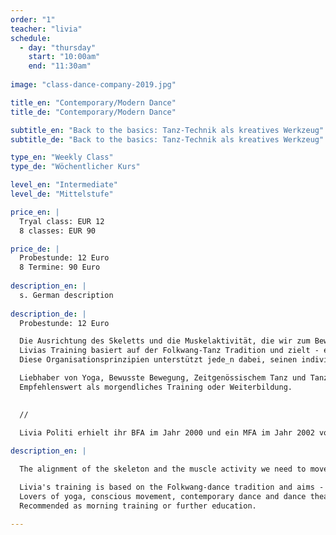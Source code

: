 ```yaml
---
order: "1"
teacher: "livia"
schedule:
  - day: "thursday"
    start: "10:00am"
    end: "11:30am"
    
image: "class-dance-company-2019.jpg"

title_en: "Contemporary/Modern Dance"
title_de: "Contemporary/Modern Dance"

subtitle_en: "Back to the basics: Tanz-Technik als kreatives Werkzeug"
subtitle_de: "Back to the basics: Tanz-Technik als kreatives Werkzeug"

type_en: "Weekly Class"
type_de: "Wöchentlicher Kurs"

level_en: "Intermediate"
level_de: "Mittelstufe"

price_en: |
  Tryal class: EUR 12  
  8 classes: EUR 90 

price_de: |
  Probestunde: 12 Euro  
  8 Termine: 90 Euro
  
description_en: |
  s. German description
  
description_de: |
  Probestunde: 12 Euro

  Die Ausrichtung des Skeletts und die Muskelaktivität, die wir zum Bewegen benötigen, wird das einleitende Warm-up.
  Livias Training basiert auf der Folkwang-Tanz Tradition und zielt - erweitert um Elemente aus der Release-, Limon- und AlexanderTechnik - auf ein umfassendes Training von Ausrichtung, Fluss, Gelenken, Muskeln und Musikalität ab. 
  Diese Organisationsprinzipien unterstützt jede_n dabei, seinen individuellen Zugang zu Tanz und Kreation zu finden.

  Liebhaber von Yoga, Bewusste Bewegung, Zeitgenössischem Tanz und Tanztheater fühlen sich bei diese sanften, aber energetische Ganzkörpertraining wohl.  
  Empfehlenswert als morgendliches Training oder Weiterbildung.

  
  //  
  
  Livia Politi erhielt ihr BFA im Jahr 2000 und ein MFA im Jahr 2002 von der Folkwang Universität der Künste unter der Leitung von Pina Bausch. Seit 2010 ist Livia zertifizierte Alexander-Technik-Lehrerin. Als Tänzerin, Choreografin und Assistenzchoreografin hat Livia in verschiedenen Projekten in Deutschland, den USA, Mexiko und Argentinien gearbeitet. Ihre langjährige Erfahrung als Tanzlehrerin umfasst den Unterricht von modernem/ zeitgenössischem Tanz sowie Alexander-Technik für Tänzer, Schauspieler und Performer an der Tanzhochschule Essen, Universität der Künste Berlin, Urbanraum, Professional Dance Studies Program Seneca- Intensiv, ehemaligen Ballett Teatro del Espacio und Dock11 Studio.

description_en: |

  The alignment of the skeleton and the muscle activity we need to move will be the introductory warm-up.    

  Livia's training is based on the Folkwang-dance tradition and aims - enriched by elements from the release, Limon and Alexander techniques - for a comprehensive training of alignment, flow, joints, muscles and musicality. These organizational principles support everyone in finding their own access to dance and creation.  
  Lovers of yoga, conscious movement, contemporary dance and dance theater feel at home with this gentle but energetic full-body workout.  
  Recommended as morning training or further education. 

---
```

